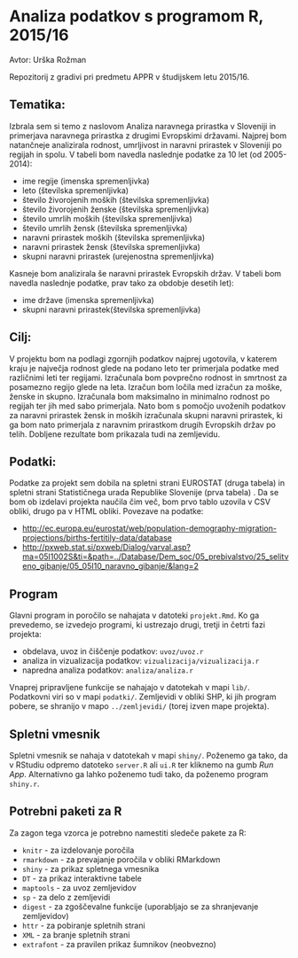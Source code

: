 # Analiza podatkov s programom R, 2015/16

Avtor: Urška Rožman


Repozitorij z gradivi pri predmetu APPR v študijskem letu 2015/16.

## Tematika: 

Izbrala sem si temo z naslovom Analiza naravnega prirastka v Sloveniji in primerjava naravnega prirastka z drugimi Evropskimi državami. Najprej bom natančneje analizirala rodnost, umrljivost in naravni prirastek v Sloveniji po regijah in spolu. V tabeli bom navedla naslednje podatke za 10 let (od 2005-2014):
 - ime regije (imenska spremenljivka)
 - leto (številska spremenljivka)
 - število živorojenih moških (številska spremenljivka)
 - število živorojenih ženske (številska spremenljivka)
 - število umrlih moških (številska spremenljivka)
 - število umrlih žensk (številska spremenljivka)
 - naravni prirastek moških (številska spremenljivka)
 - naravni prirastek žensk (številska spremenljivka)
 - skupni naravni prirastek (urejenostna spremenljivka)

Kasneje bom analizirala še naravni prirastek Evropskih držav. V tabeli bom navedla naslednje podatke, prav tako za obdobje desetih let):
- ime države (imenska spremenljivka)
- skupni naravni prirastek(številska spremenljivka)


## Cilj:

V projektu bom na podlagi zgornjih podatkov najprej ugotovila, v katerem kraju je največja rodnost glede na podano leto ter primerjala podatke med različnimi leti ter regijami. Izračunala bom povprečno rodnost in smrtnost za posamezno regijo glede na leta. Izračun bom ločila med izračun za moške, ženske in skupno. 
Izračunala bom maksimalno in minimalno rodnost po regijah ter jih med sabo primerjala.
Nato bom s pomočjo uvoženih podatkov za naravni prirastek žensk in moških izračunala skupni naravni prirastek, ki ga bom nato primerjala z naravnim prirastkom drugih Evropskih držav po telih. Dobljene rezultate bom prikazala tudi na zemljevidu.
 
## Podatki:
Podatke za projekt sem dobila na spletni strani EUROSTAT (druga tabela) in spletni strani Statističnega urada Republike Slovenije (prva tabela) . Da se bom ob izdelavi projekta naučila čim več, bom prvo tablo uzovila v CSV obliki, drugo pa v HTML obliki. 
Povezave na podatke:
- http://ec.europa.eu/eurostat/web/population-demography-migration-projections/births-fertitily-data/database
- http://pxweb.stat.si/pxweb/Dialog/varval.asp?ma=05I1002S&ti=&path=../Database/Dem_soc/05_prebivalstvo/25_selitveno_gibanje/05_05I10_naravno_gibanje/&lang=2

## Program

Glavni program in poročilo se nahajata v datoteki `projekt.Rmd`. Ko ga prevedemo,
se izvedejo programi, ki ustrezajo drugi, tretji in četrti fazi projekta:

* obdelava, uvoz in čiščenje podatkov: `uvoz/uvoz.r`
* analiza in vizualizacija podatkov: `vizualizacija/vizualizacija.r`
* napredna analiza podatkov: `analiza/analiza.r`

Vnaprej pripravljene funkcije se nahajajo v datotekah v mapi `lib/`. Podatkovni
viri so v mapi `podatki/`. Zemljevidi v obliki SHP, ki jih program pobere, se
shranijo v mapo `../zemljevidi/` (torej izven mape projekta).

## Spletni vmesnik

Spletni vmesnik se nahaja v datotekah v mapi `shiny/`. Poženemo ga tako, da v
RStudiu odpremo datoteko `server.R` ali `ui.R` ter kliknemo na gumb *Run App*.
Alternativno ga lahko poženemo tudi tako, da poženemo program `shiny.r`.

## Potrebni paketi za R

Za zagon tega vzorca je potrebno namestiti sledeče pakete za R:

* `knitr` - za izdelovanje poročila
* `rmarkdown` - za prevajanje poročila v obliki RMarkdown
* `shiny` - za prikaz spletnega vmesnika
* `DT` - za prikaz interaktivne tabele
* `maptools` - za uvoz zemljevidov
* `sp` - za delo z zemljevidi
* `digest` - za zgoščevalne funkcije (uporabljajo se za shranjevanje zemljevidov)
* `httr` - za pobiranje spletnih strani
* `XML` - za branje spletnih strani
* `extrafont` - za pravilen prikaz šumnikov (neobvezno)
